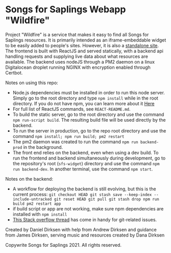 # Songs for Saplings Webapp "Wildfire"
Project "Wildfire" is a service that makes it easy to find all Songs for Saplings resources. It is primarily intended as an iframe-embeddable widget to be easily added to people's sites. However, it is also a [standalone site](music.songsforsaplings.com).
The frontend is built with ReactJS and served statically, with a backend api handling requests and supplying live data about what resources are available.
The backend uses nodeJS through a PM2 daemon on a linux Digitalocean droplet running NGINX with encryption enabled through Certbot.

Notes on using this repo:
- Node.js dependencies must be installed in order to run this node server. Simply go to the root directory and type `npm install` while in the root directory. If you do not have npm, you can learn more about it [Here](https://www.npmjs.com/)
- For full list of ReactJS commands, see `REACT-README.md`.
- To build the static server, go to the root directory and use the command `npm run-script build`. The resulting build file will be used directly by the backend.
- To run the server in production, go to the repo root directory and use the command `npm install; npm run build; pm2 restart`
- The pm2 daemon was created to run the command `npm run backend-prod` in the background.
- The front end relies on the backend, even when using a dev build. To run the frontend and backend simultaneously during development, go to the repository's root (`sfs-widget`) directory and use the command `npm run backend-dev`. In another terminal, use the command `npm start`.

Notes on the backend:
- A workflow for deploying the backend is still evolving, but this is the current process:
`git checkout HEAD
git stash save --keep-index --include-untracked
git reset HEAD
git pull
git stash drop
npm run build
pm2 restart app`
- if build script or app are not working, make sure npm dependencies are installed with `npm install`
- [This Stack overflow thread](https://stackoverflow.com/questions/52704/how-do-i-discard-unstaged-changes-in-git) has come in handy for git-related issues.

Created by Daniel Dirksen with help from Andrew Dirksen and guidance from James Dirksen, serving music and resources created by Dana Dirksen

Copywrite Songs for Saplings 2021. All rights reserved.
